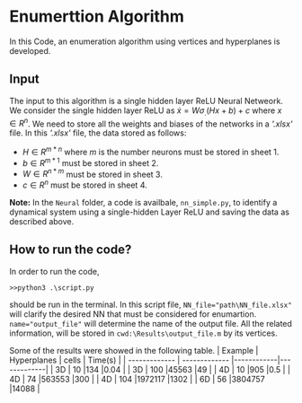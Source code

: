 # Enumerttion Algorithm
In this Code, an enumeration algorithm using vertices and hyperplanes is developed.

## Input
The input to this algorithm is a single hidden layer ReLU Neural Netweork. We consider the single hidden layer ReLU as $\dot{x}=W\sigma_.(Hx+b)+c$ where $x\in R^n$. We need to store all the weights and biases of the networks in a *'.xlsx'* file. In this *'.xlsx'* file, the data stored as follows:

* $H \in R^{m*n}$  where $m$ is the number neurons must be stored in sheet 1.
* $b\in R^{m*1}$ must be stored in sheet 2.
* $W \in R^{n*m}$ must be stored in sheet 3.
* $c \in R^{n}$ must be stored in sheet 4.

**Note:** In the `Neural` folder, a code is availbale, `nn_simple.py`, to identify a dynamical system using a single-hidden Layer ReLU and saving the data as described above. 
## How to run the code?
In order to run the code, 

`>>python3 .\script.py`

 should be run in the terminal. In this script file, `NN_file="path\NN_file.xlsx"` will clarify the desired NN that must be considered for enumartion.
 `name="output_file"` will determine the name of the output file. All the related information, will be stored in `cwd:\Results\output_file.m` by its vertices.










 Some of the results were showed in the following table.
| Example       | Hyperplanes   | cells      | Time(s)     |
| ------------- | ------------- |------------|-------------|
| 3D            | 10            |134         |0.04         |
| 3D            | 100           |45563       |49           |
| 4D            | 10            |905         |0.5          |
| 4D            | 74            |563553      |300          |
| 4D            | 104           |1972117     |1302         |
| 6D            | 56            |3804757     |14088        |
